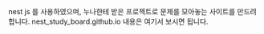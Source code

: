 nest js 를 사용하였으며, 
누나한테 받은 프로젝트로 
문제를 모아놓는 사이트를 만드려합니다.
nest_study_board.github.io
내용은 여기서 보시면 됩니다.

